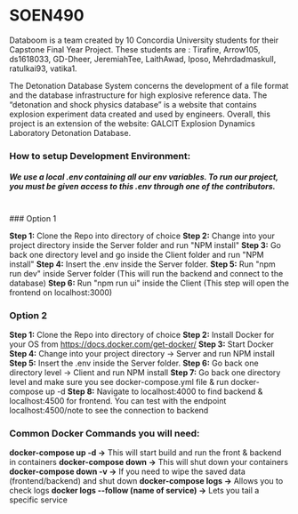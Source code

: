 # SOEN490

Databoom is a team created by 10 Concordia University students for their Capstone Final Year Project. 
These students are : Tirafire, Arrow105, ds1618033, GD-Dheer, JeremiahTee, LaithAwad, Iposo, Mehrdadmaskull, ratulkai93, vatika1.

The Detonation Database System concerns the development of a file format and the database infrastructure for high explosive reference data. The “detonation and shock physics database” is a website that contains explosion experiment data created and used by engineers. Overall, this project is an extension of the website: GALCIT Explosion Dynamics Laboratory Detonation Database.



### How to setup Development Environment:
##### We use a local .env containing all our env variables. To run our project, you must be given access to this .env through one of the contributors.
<br>
### Option 1

**Step 1:** Clone the Repo into directory of choice
**Step 2:** Change into your project directory inside the Server folder and run "NPM install"
**Step 3:** Go back one directory level and go inside the Client folder and run "NPM install"
**Step 4:** Insert the .env inside the Server folder.
**Step 5:** Run "npm run dev" inside Server folder (This will run the backend and connect to the database)
**Step 6:** Run "npm run ui" inside the Client (This step will open the frontend on localhost:3000)
<br>

### Option 2

**Step 1:** Clone the Repo into directory of choice
**Step 2:** Install Docker for your OS from https://docs.docker.com/get-docker/
**Step 3:** Start Docker
**Step 4:** Change into your project directory -> Server and run NPM install
**Step 5:** Insert the .env inside the Server folder.
**Step 6:** Go back one directory level -> Client and run NPM install
**Step 7:** Go back one directory level and make sure you see docker-compose.yml file & run docker-compose up -d
**Step 8:** Navigate to localhost:4000 to find backend & localhost:4500 for frontend. You can test with the endpoint localhost:4500/note to see the connection to backend
<br>

### Common Docker Commands you will need:
**docker-compose up -d ->** This will start build and run the front & backend in containers
**docker-compose down ->** This will shut down your containers
**docker-compose down -v ->** If you need to wipe the saved data (frontend/backend) and shut down
**docker-compose logs ->** Allows you to check logs
**docker logs --follow (name of service) ->** Lets you tail a specific service
